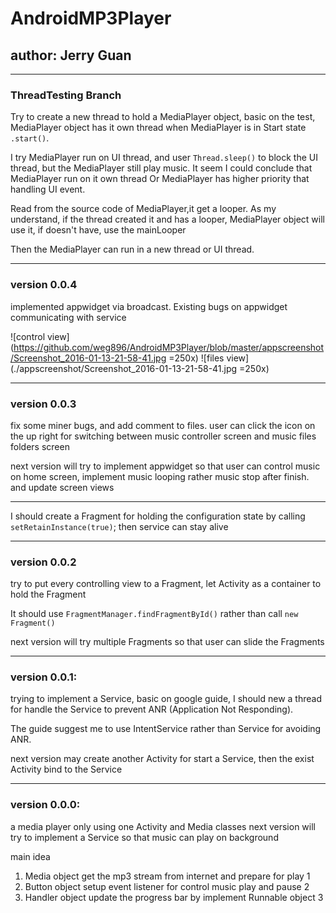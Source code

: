 # AndroidMP3Player
## author: Jerry Guan

----------------------------------------------------------------------

### ThreadTesting Branch

Try to create a new thread to hold a MediaPlayer object,
basic on the test, MediaPlayer object has it own thread
when MediaPlayer is in Start state ```.start()```.

I try MediaPlayer run on UI thread, and user ```Thread.sleep()```
to block the UI thread, but the MediaPlayer still play music.
It seem I could conclude that MediaPlayer run on it own thread
Or MediaPlayer has higher priority that handling UI event.

Read from the source code of MediaPlayer,it get a looper.
As my understand, if the thread created it and has a looper,
MediaPlayer object will use it, if doesn't have, use the mainLooper

Then the MediaPlayer can run in a new thread or UI thread.

----------------------------------------------------------------------
### version 0.0.4
implemented appwidget via broadcast. 
Existing bugs on appwidget communicating with service

![control view](https://github.com/weg896/AndroidMP3Player/blob/master/appscreenshot/Screenshot_2016-01-13-21-58-41.jpg =250x) 
![files view](./appscreenshot/Screenshot_2016-01-13-21-58-41.jpg =250x) 

----------------------------------------------------------------------
### version 0.0.3 
fix some miner bugs, and add comment to files. 
user can click the icon on the up right 
for switching between music controller screen and music files folders screen

next version will try to implement appwidget so that user can control music on home screen,
implement music looping rather music stop after finish.
and update screen views

---------------------------------------------------------------------
I should create a Fragment for holding the configuration state
by calling ```setRetainInstance(true)```; then service can stay alive 

----------------------------------------------------------------------
### version 0.0.2
try to put every controlling view to a Fragment,
let Activity as a container to hold the Fragment

It should use ```FragmentManager.findFragmentById()``` 
rather than call ```new Fragment()```

next version will try multiple Fragments
so that user can slide the Fragments

----------------------------------------------------------------------

### version 0.0.1:
trying to implement a Service,
basic on google guide, I should new a thread for handle the Service
to prevent ANR (Application Not Responding).

The guide suggest me to use IntentService rather than Service
for avoiding ANR.

next version may create another Activity for start a Service,
then the exist Activity bind to the Service

----------------------------------------------------------------------

### version 0.0.0:
a media player only using one Activity and Media classes
next version will try to implement a Service 
so that music can play on background

main idea
1. Media object get the mp3 stream from internet and prepare for play 1
2. Button object setup event listener for control music play and pause 2
3. Handler object update the progress bar by implement Runnable object 3
